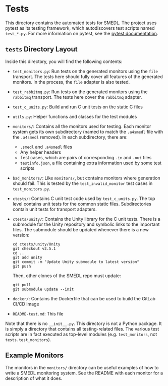 Tests
=====

This directory contains the automated tests for SMEDL. The project uses pytest
as its testing framework, which autodiscovers test scripts named `test_*.py`.
For more information on pytest, see the [pytest documentation][pytest-docs].

`tests` Directory Layout
------------------------

Inside this directory, you will find the following contents:

- `test_monitors.py`: Run tests on the generated monitors using the `file`
  transport. The tests here should fully cover all features of the generated
  monitors. In the process, the `file` adapter is also tested.

- `test_rabbitmq.py`: Run tests on the generated monitors using the `rabbitmq`
  transport. The tests here cover the `rabbitmq` adapter.

- `test_c_units.py`: Build and run C unit tests on the static C files

- `utils.py`: Helper functions and classes for the test modules

- `monitors/`: Contains all the monitors used for testing. Each monitor system
  gets its own subdirectory (named to match the `.a4smedl` file with the
  `.a4smedl` removed). In each subdirectory, there are:
  * `.smedl` and `.a4smedl` files
  * Any helper headers
  * Test cases, which are pairs of corresponding `.in` and `.out` files
  * `testinfo.json`, a file containing extra information used by some test
    scripts

- `bad_monitors/`: Like `monitors/`, but contains monitors where generation
  should fail. This is tested by the `test_invalid_monitor` test cases in
  `test_monitors.py`.

- `ctests/`: Contains C unit test code used by `test_c_units.py`. The top level
  contains unit tests for the common static files. Subdirectories contain unit
  tests for transport adapters.

- `ctests/unity/`: Contains the Unity library for the C unit tests. There is a
  submodule for the Unity repository and symbolic links to the important files.
  The submodule should be updated whenever there is a new version:

      cd ctests/unity/Unity
      git checkout v2.5.1
      cd ..
      git add unity
      git commit -m "Update Unity submodule to latest version"
      git push

  Then, other clones of the SMEDL repo must update:

      git pull
      git submodule update --init

- `docker/`: Contains the Dockerfile that can be used to build the GitLab CI/CD
  image

- `README-test.md`: This file

Note that there is no `__init__.py`. This directory is not a Python package. It
is simply a directory that contains all testing-related files. The various test
scripts are in fact executed as top-level modules (e.g. `test_monitors`, not
`tests.test_monitors`).

Example Monitors
----------------

The monitors in the `monitors/` directory can be useful examples of how to
write a SMEDL monitoring system. See the README with each monitor for a
description of what it does.

[pytest-docs]: https://docs.pytest.org/en/stable/

